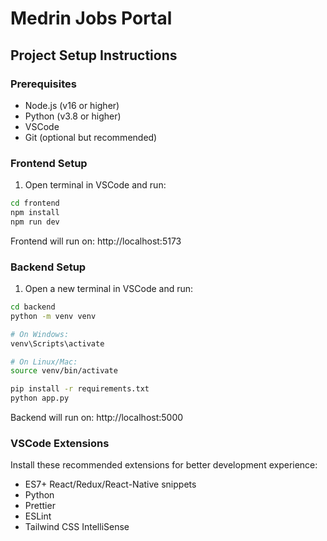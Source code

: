 # Medrin Jobs Portal

## Project Setup Instructions

### Prerequisites
- Node.js (v16 or higher)
- Python (v3.8 or higher)
- VSCode
- Git (optional but recommended)

### Frontend Setup
1. Open terminal in VSCode and run:
```bash
cd frontend
npm install
npm run dev
```

Frontend will run on: http://localhost:5173

### Backend Setup
1. Open a new terminal in VSCode and run:
```bash
cd backend
python -m venv venv

# On Windows:
venv\Scripts\activate

# On Linux/Mac:
source venv/bin/activate

pip install -r requirements.txt
python app.py
```

Backend will run on: http://localhost:5000

### VSCode Extensions
Install these recommended extensions for better development experience:
- ES7+ React/Redux/React-Native snippets
- Python
- Prettier
- ESLint
- Tailwind CSS IntelliSense